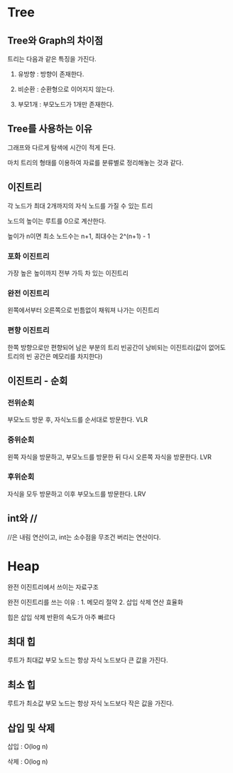 # Tree

## Tree와 Graph의 차이점

트리는 다음과 같은 특징을 가진다.

1. 유방향 : 방향이 존재한다.

2. 비순환 : 순환형으로 이어지지 않는다.

3. 부모1개 : 부모노드가 1개만 존재한다.

## Tree를 사용하는 이유

그래프와 다르게 탐색에 시간이 적게 든다.

마치 트리의 형태를 이용하여 자료를 분류별로 정리해놓는 것과 같다.

## 이진트리

각 노드가 최대 2개까지의 자식 노드를 가질 수 있는 트리

노드의 높이는 루트를 0으로 계산한다.

높이가 n이면 최소 노드수는 n+1, 최대수는 2^(n+1) - 1

### 포화 이진트리

가장 높은 높이까지 전부 가득 차 있는 이진트리

### 완전 이진트리

왼쪽에서부터 오른쪽으로 빈틈없이 채워져 나가는 이진트리

### 편향 이진트리

한쪽 방향으로만 편향되어 남은 부분의 트리 빈공간이 낭비되는 이진트리(값이 없어도 트리의 빈 공간은 메모리를 차지한다)

## 이진트리 - 순회

### 전위순회

부모노드 방문 후, 자식노드를 순서대로 방문한다. VLR

### 중위순회

왼쪽 자식을 방문하고, 부모노드를 방문한 뒤 다시 오른쪽 자식을 방문한다. LVR

### 후위순회

자식을 모두 방문하고 이후 부모노드를 방문한다. LRV



## int와 //
//은 내림 연산이고, int는 소수점을 무조건 버리는 연산이다.



# Heap

완전 이진트리에서 쓰이는 자료구조

완전 이진트리를 쓰는 이유 : 1. 메모리 절약 2. 삽입 삭제 연산 효율화

힙은 삽입 삭제 반환의 속도가 아주 빠르다

## 최대 힙

루트가 최대값
부모 노드는 항상 자식 노드보다 큰 값을 가진다.

## 최소 힙

루트가 최소값
부모 노드는 항상 자식 노드보다 작은 값을 가진다.

## 삽입 및 삭제

삽입 : O(log n)

삭제 : O(log n)